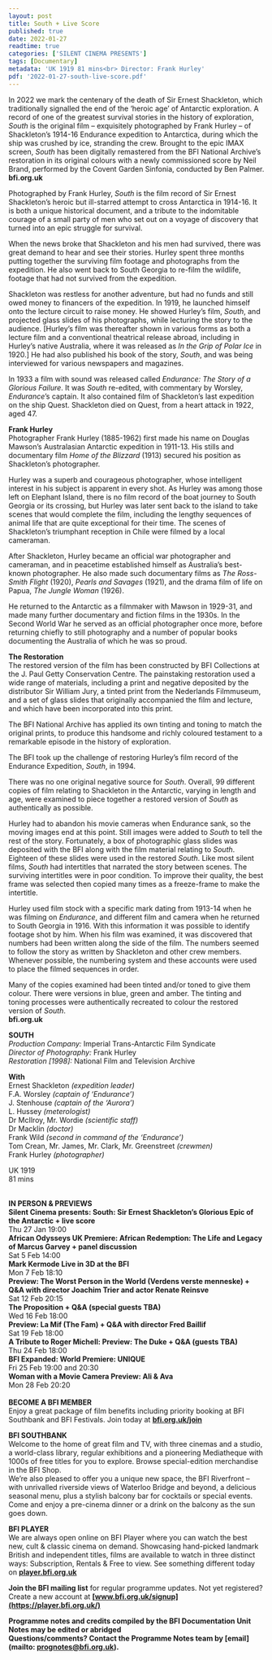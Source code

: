 ```yaml
---
layout: post
title: South + Live Score
published: true
date: 2022-01-27
readtime: true
categories: ['SILENT CINEMA PRESENTS']
tags: [Documentary]
metadata: 'UK 1919 81 mins<br> Director: Frank Hurley'
pdf: '2022-01-27-south-live-score.pdf'
---
```


In 2022 we mark the centenary of the death of Sir Ernest Shackleton, which traditionally signalled the end of the ‘heroic age’ of Antarctic exploration. A record of one of the greatest survival stories in the history of exploration, _South_ is the original film – exquisitely photographed by Frank Hurley – of Shackleton’s 1914-16 Endurance expedition to Antarctica, during which the ship was crushed by ice, stranding the crew. Brought to the epic IMAX screen, _South_ has been digitally remastered from the BFI National Archive’s restoration in its original colours with a newly commissioned score by Neil Brand, performed by the Covent Garden Sinfonia, conducted by Ben Palmer.<br>
**bfi.org.uk**<br>

Photographed by Frank Hurley, _South_ is the film record of Sir Ernest Shackleton’s heroic but ill-starred attempt to cross Antarctica in 1914-16. It is both a unique historical document, and a tribute to the indomitable courage of a small party of men who set out on a voyage of discovery that turned into an epic struggle for survival.

When the news broke that Shackleton and his men had survived, there was great demand to hear and see their stories. Hurley spent three months putting together the surviving film footage and photographs from the expedition. He also went back to South Georgia to re-film the wildlife, footage that had not survived from the expedition.

Shackleton was restless for another adventure, but had no funds and still owed money to financers of the expedition. In 1919, he launched himself onto the lecture circuit to raise money. He showed Hurley’s film, _South_, and projected glass slides of his photographs, while lecturing the story to the audience. [Hurley’s film was thereafter shown in various forms as both a lecture film and a conventional theatrical release abroad, including in Hurley’s native Australia, where it was released as _In the Grip of Polar Ice_ in 1920.] He had also published his book of the story, _South_, and was being interviewed for various newspapers and magazines.

In 1933 a film with sound was released called _Endurance: The Story of a Glorious Failure_. It was _South_ re-edited, with commentary by Worsley, _Endurance_’s captain. It also contained film of Shackleton’s last expedition on the ship Quest. Shackleton died on Quest, from a heart attack in 1922,  aged 47.

**Frank Hurley**<br>
Photographer Frank Hurley (1885-1962) first made his name on Douglas Mawson’s Australasian Antarctic expedition in 1911-13. His stills and documentary film _Home of the Blizzard_ (1913) secured his position as Shackleton’s photographer.

Hurley was a superb and courageous photographer, whose intelligent interest in his subject is apparent in every shot. As Hurley was among those left on Elephant Island, there is no film record of the boat journey to South Georgia or its crossing, but Hurley was later sent back to the island to take scenes that would complete the film, including the lengthy sequences of animal life that are quite exceptional for their time. The scenes of Shackleton’s triumphant reception in Chile were filmed by a local cameraman.

After Shackleton, Hurley became an official war photographer and cameraman, and in peacetime established himself as Australia’s best-known photographer. He also made such documentary films as _The Ross-Smith Flight_ (1920), _Pearls and Savages_ (1921), and the drama film of life on Papua, _The Jungle Woman_ (1926).

He returned to the Antarctic as a filmmaker with Mawson in 1929-31, and made many further documentary and fiction films in the 1930s. In the Second World War he served as an official photographer once more, before returning chiefly to still photography and a number of popular books documenting the Australia of which he was so proud.

**The Restoration**<br>
The restored version of the film has been constructed by BFI Collections at the J. Paul Getty Conservation Centre. The painstaking restoration used a wide range of materials, including a print and negative deposited by the distributor Sir William Jury, a tinted print from the Nederlands Filmmuseum, and a set of glass slides that originally accompanied the film and lecture, and which have been incorporated into this print.

The BFI National Archive has applied its own tinting and toning to match the original prints, to produce this handsome and richly coloured testament to a remarkable episode in the history of exploration.

The BFI  took up the challenge of restoring Hurley’s film record of the Endurance Expedition, _South_, in 1994.

There was no one original negative source for _South_. Overall, 99 different copies of film relating to Shackleton in the Antarctic, varying in length and age, were examined to piece together a restored version of _South_ as authentically as possible.

Hurley had to abandon his movie cameras when Endurance sank, so the moving images end at this point. Still images were added to _South_ to tell the rest of the story. Fortunately, a box of photographic glass slides was deposited with the BFI  along with the film material relating to _South_. Eighteen of these slides were used in the restored _South_. Like most silent films, _South_ had intertitles that narrated the story between scenes. The surviving intertitles were in poor condition. To improve their quality, the best frame was selected then copied many times as a freeze-frame to make the intertitle.

Hurley used film stock with a specific mark dating from 1913-14 when he was filming on _Endurance_, and different film and camera when he returned to South Georgia in 1916. With this information it was possible to identify footage shot by him. When his film was examined, it was discovered that numbers had been written along the side of the film. The numbers seemed to follow the story as written by Shackleton and other crew members. Whenever possible, the numbering system and these accounts were used to place the filmed sequences in order.

Many of the copies examined had been tinted and/or toned to give them colour. There were versions in blue, green and amber. The tinting and toning processes were authentically recreated to colour the restored version of _South_.<br>
**bfi.org.uk**<br>

**SOUTH**<br>
_Production Company:_ Imperial Trans-Antarctic Film Syndicate  
_Director of Photography:_ Frank Hurley  
_Restoration [1998]:_ National Film and Television Archive<br>

**With**<br>
Ernest Shackleton _(expedition leader)_  
F.A. Worsley _(captain of ‘Endurance’)_  
J. Stenhouse _(captain of the ‘Aurora’)_  
L. Hussey _(meterologist)_  
Dr McIlroy, Mr. Wordie _(scientific staff)_  
Dr Macklin _(doctor)_  
Frank Wild _(second in command of the ‘Endurance’)_  
Tom Crean, Mr. James, Mr. Clark, Mr. Greenstreet _(crewmen)_  
Frank Hurley _(photographer)_<br>

UK 1919<br>
81 mins<br>
<br>

**IN PERSON & PREVIEWS**<br>
**Silent Cinema presents: South: Sir Ernest Shackleton’s Glorious Epic of the Antarctic + live score**<br>
Thu 27 Jan 19:00<br>
**African Odysseys UK Premiere: African Redemption: The Life and Legacy of Marcus Garvey + panel discussion**<br>
Sat 5 Feb 14:00<br>
**Mark Kermode Live in 3D at the BFI**<br>
Mon 7 Feb 18:10<br>
**Preview: The Worst Person in the World (Verdens verste menneske) + Q&A with director Joachim Trier and actor Renate Reinsve**<br>
Sat 12 Feb 20:15<br>
**The Proposition + Q&A (special guests TBA)**<br>
Wed 16 Feb 18:00<br>
**Preview: La Mif (The Fam) + Q&A with director Fred Baillif**<br>
Sat 19 Feb 18:00<br>
**A Tribute to Roger Michell: Preview: The Duke + Q&A (guests TBA)**<br>
Thu 24 Feb 18:00<br>
**BFI Expanded: World Premiere: UNIQUE**<br>
Fri 25 Feb 19:00 and 20:30<br>
**Woman with a Movie Camera Preview: Ali & Ava**<br>
Mon 28 Feb 20:20<br>
<br>
**BECOME A BFI MEMBER**<br>
Enjoy a great package of film benefits including priority booking at BFI Southbank and BFI Festivals. Join today at **[bfi.org.uk/join](https://www.bfi.org.uk/become-bfi-member)**

**BFI SOUTHBANK**<br>
Welcome to the home of great film and TV, with three cinemas and a studio, a world-class library, regular exhibitions and a pioneering Mediatheque with 1000s of free titles for you to explore. Browse special-edition merchandise in the BFI Shop.<br>
We’re also pleased to offer you a unique new space, the BFI Riverfront – with unrivalled riverside views of Waterloo Bridge and beyond, a delicious seasonal menu, plus a stylish balcony bar for cocktails or special events. Come and enjoy a pre-cinema dinner or a drink on the balcony as the sun goes down.

**BFI PLAYER**<br>
We are always open online on BFI Player where you can watch the best new, cult & classic cinema on demand. Showcasing hand-picked landmark British and independent titles, films are available to watch in three distinct ways: Subscription, Rentals & Free to view. See something different today on **[player.bfi.org.uk](https://player.bfi.org.uk/)**

**Join the BFI mailing list** for regular programme updates. Not yet registered? Create a new account at **[www.bfi.org.uk/signup](https://player.bfi.org.uk/)**

**Programme notes and credits compiled by the BFI Documentation Unit  
Notes may be edited or abridged  
Questions/comments? Contact the Programme Notes team by [email](mailto: prognotes@bfi.org.uk).**
